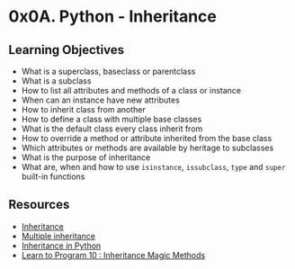 # 0x0A. Python - Inheritance

## Learning Objectives

-   What is a superclass, baseclass or parentclass
-   What is a subclass
-   How to list all attributes and methods of a class or instance
-   When can an instance have new attributes
-   How to inherit class from another
-   How to define a class with multiple base classes
-   What is the default class every class inherit from
-   How to override a method or attribute inherited from the base class
-   Which attributes or methods are available by heritage to subclasses
-   What is the purpose of inheritance
-   What are, when and how to use  `isinstance`,  `issubclass`,  `type`  and  `super`  built-in functions

## Resources
-   [Inheritance](https://intranet.hbtn.io/rltoken/E2Bs3bxX8GuSEKuWqswU7g "Inheritance")
-   [Multiple inheritance](https://intranet.hbtn.io/rltoken/auwnZOKkBZ97JaLtrMryuA "Multiple inheritance")
-   [Inheritance in Python](https://intranet.hbtn.io/rltoken/ycewwwPmDpXqRp2R1FW51w "Inheritance in Python")
-   [Learn to Program 10 : Inheritance Magic Methods](https://intranet.hbtn.io/rltoken/F8LUzmvPI4yur1Z37ZM1fQ "Learn to Program 10 : Inheritance Magic Methods")